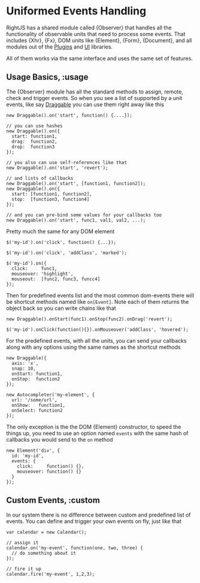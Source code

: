 # Uniformed Events Handling

RightJS has a shared module called {Observer} that handles all the functionality of
observable units that need to process some events. That includes {Xhr}, {Fx}, DOM units like
{Element}, {Form}, {Document}, and all modules out of the [Plugins](/plugins) and [UI](/ui) libraries.

All of them works via the same interface and uses the same set of features.


## Usage Basics, :usage

The {Observer} module has all the standard methods to assign, remote, check and trigger events.
So when you see a list of supported by a unit events, like say [Draggable](/plugins/drag-and-drop/draggable#events)
you can use them right away like this

    new Draggable().on('start', function() {....});

    // you can use hashes
    new Draggable().on({
      start: function1,
      drag:  function2,
      drop:  function3
    });

    // you also can use self-references like that
    new Draggable().on('start', 'revert');

    // and lists of callbacks
    new Draggable().on('start', [function1, function2]);
    new Draggable().on({
      start: [function1, function2],
      stop:  [function3, function4]
    });

    // and you can pre-bind some values for your callbacks too
    new Draggable().on('start', func1, val1, val2, ...);

Pretty much the same for any DOM element

    $('my-id').on('click', function() {...});

    $('my-id').on('click', 'addClass', 'marked');

    $('my-id').on({
      click:     func1,
      mouseover: 'highlight',
      mouseout:  [func2, func3, funcc4]
    });

Then for predefined events list and the most common dom-events there will be shortcut methods
named like `on[Event]`. Note each of them returns the object back so you can write chains like that

    new Draggable().onStart(func1).onStop(func2).onDrag('revert');

    $('my-id').onClick(function(){}).onMouseover('addClass', 'hovered');

For the predefined events, with all the units, you can send your callbacks along with any options
using the same names as the shortcut methods

    new Draggable({
      axis: 'x',
      snap: 10,
      onStart: function1,
      onStop:  function2
    });

    new Autocompleter('my-element', {
      url: '/some/url',
      onShow:   function1,
      onSelect: function2
    });

The only exception is the the DOM {Element} constructor, to speed the things up, you need to use
an option named `events` with the same hash of callbacks you would send to the `on` method

    new Element('div', {
      id: 'my-id',
      events: {
        click:     function() {},
        mouseover: function() {}
      }
    });

## Custom Events, :custom

In our system there is no difference between custom and predefined list of events. You can define
and trigger your own events on fly, just like that

    var calendar = new Calendar();

    // assign it
    calendar.on('my-event', function(one, two, three) {
      // do something about it
    });

    // fire it up
    calendar.fire('my-event', 1,2,3);

